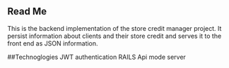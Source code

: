 ## Read Me
This is the backend implementation of the store credit manager project.
It persist information about clients and their store credit and serves it to
the front end as JSON information.

##Technoglogies
JWT authentication
RAILS Api mode server
